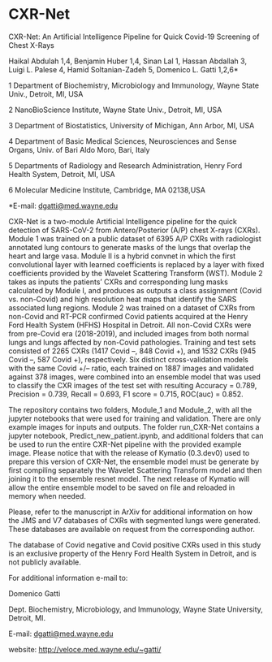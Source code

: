# CXR-Net

CXR-Net: An Artificial Intelligence Pipeline for Quick Covid-19 Screening of Chest X-Rays 

Haikal Abdulah 1,4, Benjamin Huber 1,4, Sinan Lal 1, Hassan Abdallah 3, Luigi L. Palese 4, Hamid Soltanian-Zadeh 5, Domenico L. Gatti 1,2,6*

1 Department of Biochemistry, Microbiology and Immunology, Wayne State Univ., Detroit, MI, USA 

2 NanoBioScience Institute, Wayne State Univ., Detroit, MI, USA

3 Department of Biostatistics, University of Michigan, Ann Arbor, MI, USA  

4 Department of Basic Medical Sciences, Neurosciences and Sense Organs, Univ. of Bari Aldo Moro, Bari, Italy

5 Departments of Radiology and Research Administration, Henry Ford Health System, Detroit, MI, USA

6 Molecular Medicine Institute, Cambridge, MA 02138,USA


*E-mail: dgatti@med.wayne.edu


CXR-Net is a two-module Artificial Intelligence pipeline for the quick detection of SARS-CoV-2 from Antero/Posterior (A/P) chest X-rays (CXRs). Module 1 was trained on a public dataset of 6395 A/P CXRs with radiologist annotated lung contours to generate masks of the lungs that overlap the heart and large vasa. Module II is a hybrid convnet in which the first convolutional layer with learned coefficients is replaced by a layer with fixed coefficients provided by the Wavelet Scattering Transform (WST). Module 2 takes as inputs the patients’ CXRs and corresponding lung masks calculated by Module I, and produces as outputs a class assignment (Covid vs. non-Covid) and high resolution heat maps that identify the SARS associated lung regions. Module 2 was trained on a dataset of CXRs from non-Covid and RT-PCR confirmed Covid patients acquired at the Henry Ford Health System (HFHS) Hospital in Detroit. All non-Covid CXRs were from pre-Covid era (2018-2019), and included images from both normal lungs and lungs affected by non-Covid pathologies. Training and test sets consisted of 2265 CXRs (1417 Covid –, 848 Covid +), and 1532 CXRs (945 Covid –, 587 Covid +), respectively. Six distinct cross-validation models with the same Covid +/– ratio, each trained on 1887 images and validated against 378 images, were combined into an ensemble model that was used to classify the CXR images of the test set with resulting Accuracy = 0.789, Precision = 0.739, Recall = 0.693, F1 score = 0.715, ROC(auc) = 0.852.

The repository contains two folders, Module_1 and Module_2, with all the jupyter notebooks that were used for training and validation. There are only example images for inputs and outputs. The folder run_CXR-Net contains a jupyter notebook, Predict_new_patient.ipynb, and additional folders that can be used to run the entire CXR-Net pipeline with the provided example image. Please notice that with the release of Kymatio (0.3.dev0) used to prepare this version of CXR-Net, the ensemble model must be generate by first compiling separately the Wavelet Scattering Transform model and then joining it to the ensemble resnet model. The  next release of Kymatio will allow the entire ensemble model to be saved on file and reloaded in memory when needed.

Please, refer to the manuscript in ArXiv for additional information on how the JMS and V7 databases of CXRs with segmented lungs were generated. These databases are available on request from the corresponding author.

The database of Covid negative and Covid positive CXRs used in this study is an exclusive property of the Henry Ford Health System in Detroit, and is not publicly available.


For additional information e-mail to:

Domenico Gatti

Dept. Biochemistry, Microbiology, and Immunology, Wayne State University, Detroit, MI.

E-mail: dgatti@med.wayne.edu

website: http://veloce.med.wayne.edu/~gatti/
